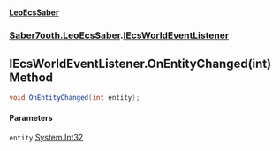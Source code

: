 #### [LeoEcsSaber](index.md 'index')
### [Saber7ooth.LeoEcsSaber](Saber7ooth.LeoEcsSaber.md 'Saber7ooth.LeoEcsSaber').[IEcsWorldEventListener](IEcsWorldEventListener.md 'Saber7ooth.LeoEcsSaber.IEcsWorldEventListener')

## IEcsWorldEventListener.OnEntityChanged(int) Method

```csharp
void OnEntityChanged(int entity);
```
#### Parameters

<a name='Saber7ooth.LeoEcsSaber.IEcsWorldEventListener.OnEntityChanged(int).entity'></a>

`entity` [System.Int32](https://docs.microsoft.com/en-us/dotnet/api/System.Int32 'System.Int32')
